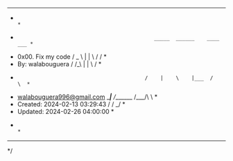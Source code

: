 ******************************************************************************
*                                                                            *
*                                                 _____  ______    ____  ___ *
*    0x00. Fix my code                           /  _  \ |    |    \   \/  / *
*    By: walabouguera                           /  /_\  \|    |     \     /  *
*                                              /    |    \    |___  /     \  *
*    <walabouguera996@gmail.com>               \____|__  /_______ \/___/\  \ *
*    Created: 2024-02-13 03:29:43                      \/        \/      \_/ *
*    Updated: 2024-02-26 04:00:00                                            *
*                                                                            *
******************************************************************************
*/


